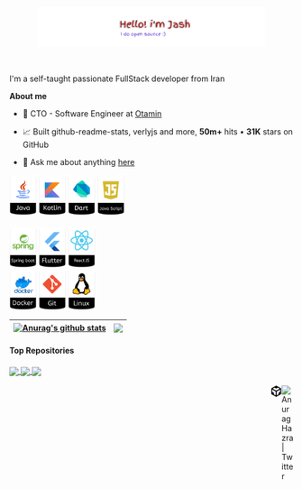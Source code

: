 <p align="center"><a href="https://anuraghazra.github.io"><img width="80%" src="./assets/gh-readme-header.png" /></a></p>

<br />

I'm a self-taught passionate FullStack developer from Iran

**About me**

- 💼 CTO - Software Engineer at [Otamin](http://otamin.com/)

- 📈 Built github-readme-stats, verlyjs and more, **50m+** hits • **31K** stars on GitHub

- 💬 Ask me about anything [here](https://github.com/jashakouri/jashakouri/issues)

<div>
  <img width="48" src="./assets/java-icon.png">
  <img width="48" src="./assets/kotlin-icon.png">
  <img width="48" src="./assets/dart-icon.png">
  <img width="48" src="./assets/js-icon.png">
</div>
<br />

<img width="48" src="./assets/spring-icon.png">
<img width="48" src="./assets/flutter-icon.png">
<img width="48" src="./assets/react-icon.png">
<br />

<img width="48" src="./assets/docker-icon.png">
<img width="48" src="./assets/git-icon.png">
<img width="48" src="./assets/linux-icon.png">

| <a href="https://github.com/jashakouri"><img align="center" src="https://github-readme-stats.vercel.app/api?username=jashakouri&show_icons=true&include_all_commits=true&theme=buefy&hide_border=true" alt="Anurag's github stats" /></a> | <a href="https://github.com/jashakouri"><img align="center" src="https://github-readme-stats.vercel.app/api/top-langs/?username=jashakouri&layout=compact&theme=buefy&hide_border=true" /></a> |
| ------------- | ------------- |

#### Top Repositories


<a href="https://github.com/JaShakouri/OpenCv-face-detection-recorder">
  <img align="center" src="https://github-readme-stats.vercel.app/api/pin/?username=jashakouri&repo=OpenCv-face-detection-recorder&theme=buefy" />
</a>

<a href="https://github.com/JaShakouri/Offline-First">
  <img align="center" src="https://github-readme-stats.vercel.app/api/pin/?username=jashakouri&repo=Offline-First&theme=buefy" />
</a>

<a href="https://github.com/JaShakouri/flutter-reserve">
  <img align="center" src="https://github-readme-stats.vercel.app/api/pin/?username=jashakouri&repo=flutter-reserve&theme=buefy" />
</a>

<br />
<br />

<a href="https://twitter.com/anuraghazru">
  <img align="right" alt="Anurag Hazra | Twitter" width="21px" src="https://raw.githubusercontent.com/anuraghazra/anuraghazra/master/assets/twitter.svg" />
</a>
<a href="https://codesandbox.io/u/anuraghazra">
  <img align="right" alt="Anurag Hazra | CodeSandbox" width="20px" src="https://raw.githubusercontent.com/anuraghazra/anuraghazra/master/assets/codesandbox.svg" />
</a>
